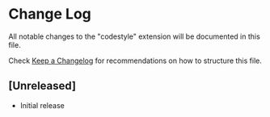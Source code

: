 # Change Log
All notable changes to the "codestyle" extension will be documented in this file.

Check [Keep a Changelog](http://keepachangelog.com/) for recommendations on how to structure this file.

## [Unreleased]
- Initial release